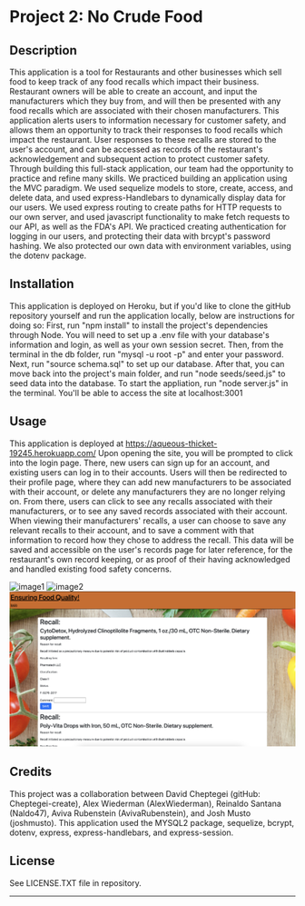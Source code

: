 # Project 2: No Crude Food

## Description

This application is a tool for Restaurants and other businesses which sell food to keep track of any food recalls which impact their business.  Restaurant owners will be able to create an account, and input the manufacturers which they buy from, and will then be presented with any food recalls which are associated with their chosen manufacturers.  This application alerts users to information necessary for customer safety, and allows them an opportunity to track their responses to food recalls which impact the restaurant.  User responses to these recalls are stored to the user's account, and can be accessed as records of the restaurant's acknowledgement and subsequent action to protect customer safety.
Through building this full-stack application, our team had the opportunity to practice and refine many skills.  We practiced building an application using the MVC paradigm.  We used sequelize models to store, create, access, and delete data, and used express-Handlebars to dynamically display data for our users.  We used express routing to create paths for HTTP requests to our own server, and used javascript functionality to make fetch requests to our API, as well as the FDA's API.  We practiced creating authentication for logging in our users, and protecting their data with brcypt's password hashing.  We also protected our own data with environment variables, using the dotenv package.

## Installation

This application is deployed on Heroku, but if you'd like to clone the gitHub repository yourself and run the application locally, below are instructions for doing so:
First, run "npm install" to install the project's dependencies through Node.
You will need to set up a .env file with your database's information and login, as well as your own session secret.
Then, from the terminal in the db folder, run "mysql -u root -p" and enter your password.
Next, run "source schema.sql" to set up our database.
After that, you can move back into the project's main folder, and run "node seeds/seed.js" to seed data into the database.  To start the appliation, run "node server.js" in the terminal.  You'll be able to access the site at localhost:3001

## Usage

This application is deployed at https://aqueous-thicket-19245.herokuapp.com/
Upon opening the site, you will be prompted to click into the login page.  There, new users can sign up for an account, and existing users can log in to their accounts.  Users will then be redirected to their profile page, where they can add new manufacturers to be associated with their account, or delete any manufacturers they are no longer relying on.  From there, users can click to see any recalls associated with their manufacturers, or to see any saved records associated with their account.  When viewing their manufacturers' recalls, a user can choose to save any relevant recalls to their account, and to save a comment with that information to record how they chose to address the recall.  This data will be saved and accessible on the user's records page for later reference, for the restaurant's own record keeping, or as proof of their having acknowledged and handled existing food safety concerns.

![image1](./public/assets/READMEimage1.png)
![image2](./public/assets/READMEimage2.png)
![image3](./public/assets/READMEimage3.png)



## Credits

This project was a collaboration between David Cheptegei (gitHub: Cheptegei-create), Alex Wiederman (AlexWiederman), Reinaldo Santana (Naldo47), Aviva Rubenstein (AvivaRubenstein), and Josh Musto (joshmusto).
This application used the MYSQL2 package, sequelize, bcrypt, dotenv, express, express-handlebars, and express-session.  

## License


See LICENSE.TXT file in repository.

---